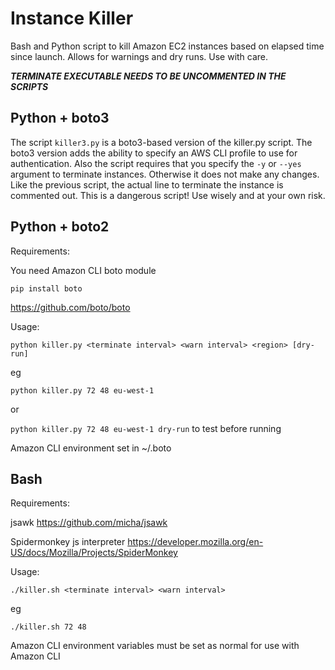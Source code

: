 # Instance Killer

Bash and Python script to kill Amazon EC2 instances based on elapsed time since launch. Allows for warnings and dry runs. Use with care.

***TERMINATE EXECUTABLE NEEDS TO BE UNCOMMENTED IN THE SCRIPTS***

## Python + boto3

The script `killer3.py` is a boto3-based version of the killer.py script. The boto3 version adds the ability to specify an AWS CLI profile to use for authentication. Also the script requires that you specify the `-y` or `--yes` argument to terminate instances. Otherwise it does not make any changes. Like the previous script, the actual line to terminate the instance is commented out. This is a dangerous script! Use wisely and at your own risk.

## Python + boto2

Requirements:

You need Amazon CLI boto module

`pip install boto`

https://github.com/boto/boto

Usage:

`python killer.py <terminate interval> <warn interval> <region> [dry-run]`

eg

`python killer.py 72 48 eu-west-1`

or

`python killer.py 72 48 eu-west-1 dry-run` to test before running

Amazon CLI environment set in ~/.boto



## Bash

Requirements:

jsawk
https://github.com/micha/jsawk

Spidermonkey js interpreter
https://developer.mozilla.org/en-US/docs/Mozilla/Projects/SpiderMonkey

Usage:

`./killer.sh <terminate interval> <warn interval>`

eg

`./killer.sh 72 48`

Amazon CLI environment variables must be set as normal for use with Amazon CLI
